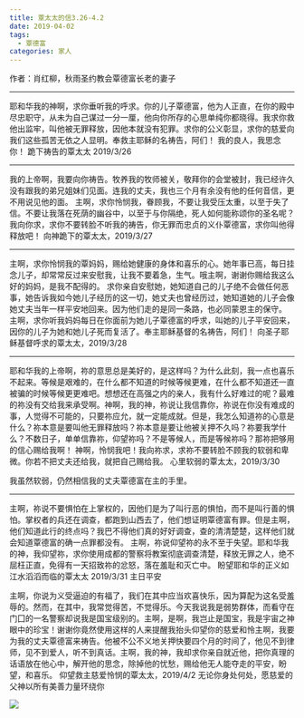 ```yaml
---
title: 覃太太的信3.26-4.2
date: 2019-04-02
tags:
  - 覃德富
categories: 家人
---
```

作者：肖红柳，秋雨圣约教会覃德富长老的妻子

---
耶和华我的神啊，求你垂听我的呼求。你的儿子覃德富，他为人正直，在你的殿中尽忠职守，从未为自己谋过一分一厘，他向你所存的心思单纯你都晓得。我求你救他出监牢，叫他被无罪释放，因他本就没有犯罪。求你的公义彰显，求你的慈爱向我们这些孤苦无依之人显明。奉救主耶稣的名祷告，阿们！
我的良人，我思念你！
跪下祷告的覃太太
2019/3/26


---
我的上帝啊，我要向你祷告。牧养我的牧师被关，敬拜你的会堂被封，我已经许久没有跟我的弟兄姐妹们见面。连我的丈夫，我也三个月有余没有他的任何音信，更不用说见他的面。
主啊，求你怜悯我，眷顾我，不要让我受压太重，以至于失了信。不要让我落在死荫的幽谷中，以至于与你隔绝，死人如何能称颂你的圣名呢？我向你求，求你不要转脸不听我的祷告，你无罪而忠贞的义仆覃德富，求你叫他得释放吧！
向神跪下的覃太太，2019/3/27


---
主啊，求你怜悯我的覃妈妈，赐给她健康的身体和喜乐的心。她年事已高，每日挂念儿子，却常常反过来安慰我，让我不要着急，生气。哦主啊，谢谢你赐给我这么好的妈妈，是我不配得的。
求你亲自安慰她，她知道自己的儿子绝不会做任何恶事，她告诉我如今她儿子经历的这一切，她丈夫也曾经历过，她知道她的儿子会像她丈夫当年一样平安地回来。因为他们走的是同一条路，也必同蒙恩主的保守。
主啊，求你听我妈妈每日在你面前为她儿子覃德富的呼求，叫她的儿子平安回来，因你的儿子为她和她儿子死而复活了。奉主耶稣基督的名祷告，阿们！
向圣子耶稣基督呼求的覃太太，2019/3/28


---
耶和华我的上帝啊，祢的意思总是美好的，是这样吗？为什么此刻，我一点也喜乐不起来。等候是艰难的，在什么都不知道的时候等候更难，在什么都不知道还一直被骗的时候等候更更难吧。想想还在高强之内的亲人，我有什么好难过的呢？最难的祢没有交给我来承受啊。神啊，我的神，祢说让我信靠你，祢说在你没有难成的事，人觉得不可能的，只要祢应允，就一定能成就。但是，我怎么知道祢的心意是什么？祢本意是要叫他无罪释放吗？祢本意是要让他被关押不久吗？祢要我学什么？不数日子，单单信靠祢，仰望祢吗？不是等候人，而是等候祢吗？那祢把够用的信心赐给我啊！
神啊，怜悯我吧！我向祢求，求祢不要转脸不顾我的软弱和卑微。你若不把丈夫还给我，就把自己赐给我。
心里软弱的覃太太，2019/3/30

我虽然软弱，仍然相信我的丈夫覃德富在主的手里。


---
主啊，祢说不要惧怕在上掌权的，因他们是为了叫行恶的惧怕，而不是叫行善的惧怕。掌权者的兵还在调查，都跑到山西去了，他们想证明覃德富有罪。但是主啊，他们知道此行的终点吗？我巴不得他们真的好好调查，查的清清楚楚，这样他们就会知道覃德富的确一点罪都没有。
主啊，祢说仰望祢的永不至于失望。耶和华我的神，我仰望祢，求你使用成都的警察将教案彻底调查清楚，释放无罪之人，绝不屈枉正直，免得有一天招致祢的忿怒，落在羞耻和灭亡中。
盼望耶和华的正义如江水滔滔而临的覃太太
2019/3/31
主日平安

主啊，你说为义受逼迫的有福了，我们在其中应当欢喜快乐，因为算配为这名受羞辱的。然而，在其中，我常觉得苦，不觉得乐。今天我说我是弱势群体，而看守在门囗的一名警察却说我是国宝级别的。主啊，是啊，我岂止是国宝，我是宇宙之神眼中的珍宝！谢谢你竟然使用这样的人来提醒我抬头仰望你的慈爱和怜主啊，我要为我的丈夫覃德富来祷告。他被不公不义地关押快要四个月的时间了，他见不到律师，见不到爱人，听不到真话。主啊，我的神，我却求你亲自就近他，把你真理的话语放在他心中，解开他的思念，除掉他的忧愁，赐给他无人能夺走的平安，盼望，和喜乐。
仰望救主慈爱怜悯的覃太太，2019/4/2
无论你身处何处，愿慈爱的父神以所有美善力量环绕你

![](https://images2.imgbox.com/88/40/I0Nah7Du_o.jpeg)
